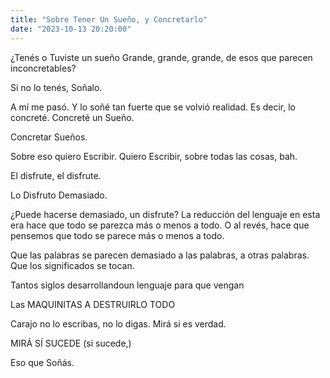 ```yaml
---
title: "Sobre Tener Un Sueño, y Concretarlo"
date: "2023-10-13 20:20:00"
---
```


¿Tenés o Tuviste un sueño Grande, grande, grande, de esos que parecen inconcretables?

Si no lo tenés, Soñalo.

A mí me pasó. Y lo soñé tan fuerte que se volvió realidad. Es decir, lo concreté. Concreté un Sueño.

Concretar Sueños.

Sobre eso quiero Escribir. Quiero Escribir, sobre todas las cosas, bah. 

El disfrute, el disfrute.

Lo Disfruto Demasiado.

¿Puede hacerse demasiado, un disfrute? La reducción del lenguaje en esta era hace que todo se parezca más o menos a todo. O al revés, hace que pensemos que todo se parece más o menos a todo.

Que las palabras se parecen demasiado a las palabras, a otras palabras. Que los significados se tocan.

Tantos siglos desarrollandoun lenguaje para que vengan

Las MAQUINITAS
A DESTRUIRLO TODO

Carajo no lo escribas, no lo digas. Mirá si es verdad.

MIRÁ SÍ
SUCEDE
(si sucede,)

Eso que Soñás.